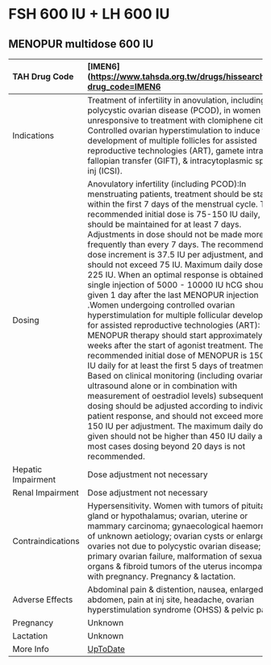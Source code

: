 # FSH 600 IU + LH 600 IU

## MENOPUR multidose 600 IU

| TAH Drug Code      | [IMEN6](https://www.tahsda.org.tw/drugs/hissearch.php?drug_code=IMEN6                                                                                                                                                                                                                                                                                                                                                                                                                                                                                                                                                                                                                                                                                                                                                                                                                                                                                                                                                                                                                                                                                                                                                                                                                                                         |
|:-------------------|:------------------------------------------------------------------------------------------------------------------------------------------------------------------------------------------------------------------------------------------------------------------------------------------------------------------------------------------------------------------------------------------------------------------------------------------------------------------------------------------------------------------------------------------------------------------------------------------------------------------------------------------------------------------------------------------------------------------------------------------------------------------------------------------------------------------------------------------------------------------------------------------------------------------------------------------------------------------------------------------------------------------------------------------------------------------------------------------------------------------------------------------------------------------------------------------------------------------------------------------------------------------------------------------------------------------------------|
| Indications        | Treatment of infertility in anovulation, including polycystic ovarian disease (PCOD), in women unresponsive to treatment with clomiphene citrate. Controlled ovarian hyperstimulation to induce the development of multiple follicles for assisted reproductive technologies (ART), gamete intra-fallopian transfer (GIFT), & intracytoplasmic sperm inj (ICSI).                                                                                                                                                                                                                                                                                                                                                                                                                                                                                                                                                                                                                                                                                                                                                                                                                                                                                                                                                              |
| Dosing             | Anovulatory infertility (including PCOD):In menstruating patients, treatment should be started within the first 7 days of the menstrual cycle. The recommended initial dose is 75-150 IU daily, which should be maintained for at least 7 days. Adjustments in dose should not be made more frequently than every 7 days. The recommended dose increment is 37.5 IU per adjustment, and should not exceed 75 IU. Maximum daily dose < 225 IU. When an optimal response is obtained, a single injection of 5000 - 10000 IU hCG should be given 1 day after the last MENOPUR injection .Women undergoing controlled ovarian hyperstimulation for multiple follicular development for assisted reproductive technologies (ART): MENOPUR therapy should start approximately 2 weeks after the start of agonist treatment. The recommended initial dose of MENOPUR is 150-225 IU daily for at least the first 5 days of treatment. Based on clinical monitoring (including ovarian ultrasound alone or in combination with measurement of oestradiol levels) subsequent dosing should be adjusted according to individual patient response, and should not exceed more than 150 IU per adjustment. The maximum daily dose given should not be higher than 450 IU daily and in most cases dosing beyond 20 days is not recommended. |
| Hepatic Impairment | Dose adjustment not necessary                                                                                                                                                                                                                                                                                                                                                                                                                                                                                                                                                                                                                                                                                                                                                                                                                                                                                                                                                                                                                                                                                                                                                                                                                                                                                                 |
| Renal Impairment   | Dose adjustment not necessary                                                                                                                                                                                                                                                                                                                                                                                                                                                                                                                                                                                                                                                                                                                                                                                                                                                                                                                                                                                                                                                                                                                                                                                                                                                                                                 |
| Contraindications  | Hypersensitivity. Women with tumors of pituitary gland or hypothalamus; ovarian, uterine or mammary carcinoma; gynaecological haemorrhage of unknown aetiology; ovarian cysts or enlarged ovaries not due to polycystic ovarian disease; primary ovarian failure, malformation of sexual organs & fibroid tumors of the uterus incompatible with pregnancy. Pregnancy & lactation.                                                                                                                                                                                                                                                                                                                                                                                                                                                                                                                                                                                                                                                                                                                                                                                                                                                                                                                                            |
| Adverse Effects    | Abdominal pain & distention, nausea, enlarged abdomen, pain at inj site, headache, ovarian hyperstimulation syndrome (OHSS) & pelvic pain.                                                                                                                                                                                                                                                                                                                                                                                                                                                                                                                                                                                                                                                                                                                                                                                                                                                                                                                                                                                                                                                                                                                                                                                    |
| Pregnancy          | Unknown                                                                                                                                                                                                                                                                                                                                                                                                                                                                                                                                                                                                                                                                                                                                                                                                                                                                                                                                                                                                                                                                                                                                                                                                                                                                                                                       |
| Lactation          | Unknown                                                                                                                                                                                                                                                                                                                                                                                                                                                                                                                                                                                                                                                                                                                                                                                                                                                                                                                                                                                                                                                                                                                                                                                                                                                                                                                       |
| More Info          | [UpToDate](https://www.uptodate.com/contents/fsh-600-iu-and-lh-600-iu-drug-information)                                                                                                                                                                                                                                                                                                                                                                                                                                                                                                                                                                                                                                                                                                                                                                                                                                                                                                                                                                                                                                                                                                                                                                                                                                       |

